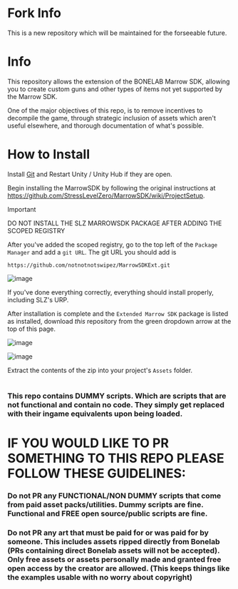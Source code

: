 # Fork Info
This is a new repository which will be maintained for the forseeable future.

# Info
This repository allows the extension of the BONELAB Marrow SDK, allowing you to create custom guns and other types of items not yet supported by the Marrow SDK.

One of the major objectives of this repo, is to remove incentives to decompile the game, through strategic inclusion of assets which aren't useful elsewhere, and thorough documentation of what's possible.

# How to Install

Install [Git](https://git-scm.com/) and Restart Unity / Unity Hub if they are open.

Begin installing the MarrowSDK by following the original instructions at https://github.com/StressLevelZero/MarrowSDK/wiki/ProjectSetup.

> [!IMPORTANT]  
> DO NOT INSTALL THE SLZ MARROWSDK PACKAGE AFTER ADDING THE SCOPED REGISTRY

After you've added the scoped registry, go to the top left of the ``Package Manager`` and add a ``git URL``.
The git URL you should add is 
```
https://github.com/notnotnotswipez/MarrowSDKExt.git
```

![image](https://github.com/notnotnotswipez/Marrow-ExtendedSDK-MAINTAINED/assets/79382000/98ee31d3-5c23-4183-93f1-76a2c7793803)


If you've done everything correctly, everything should install properly, including SLZ's URP.

After installation is complete and the ``Extended Marrow SDK`` package is listed as installed, download *this* repository from the green dropdown arrow at the top of this page.

![image](https://github.com/notnotnotswipez/Marrow-ExtendedSDK-MAINTAINED/assets/79382000/c2e4231e-7171-42d1-80c9-1d4e2dc4c026)

![image](https://github.com/notnotnotswipez/Marrow-ExtendedSDK-MAINTAINED/assets/79382000/81b8e308-f70f-4196-9aa1-bf9563f7e3db)

Extract the contents of the zip into your project's `Assets` folder.

#
### This repo contains DUMMY scripts. Which are scripts that are not functional and contain no code. They simply get replaced with their ingame equivalents upon being loaded.

# IF YOU WOULD LIKE TO PR SOMETHING TO THIS REPO PLEASE FOLLOW THESE GUIDELINES:
### Do not PR any FUNCTIONAL/NON DUMMY scripts that come from paid asset packs/utilities. Dummy scripts are fine. Functional and FREE open source/public scripts are fine.
### Do not PR any art that must be paid for or was paid for by someone. This includes assets ripped directly from Bonelab (PRs containing direct Bonelab assets will not be accepted). Only free assets or assets personally made and granted free open access by the creator are allowed. (This keeps things like the examples usable with no worry about copyright)

